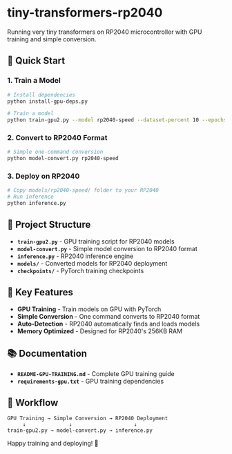 # tiny-transformers-rp2040

Running very tiny transformers on RP2040 microcontroller with GPU training and simple conversion.

## 🚀 Quick Start

### 1. Train a Model
```bash
# Install dependencies
python install-gpu-deps.py

# Train a model
python train-gpu2.py --model rp2040-speed --dataset-percent 10 --epochs 100
```

### 2. Convert to RP2040 Format
```bash
# Simple one-command conversion
python model-convert.py rp2040-speed
```

### 3. Deploy on RP2040
```bash
# Copy models/rp2040-speed/ folder to your RP2040
# Run inference
python inference.py
```

## 📁 Project Structure

- **`train-gpu2.py`** - GPU training script for RP2040 models
- **`model-convert.py`** - Simple model conversion to RP2040 format
- **`inference.py`** - RP2040 inference engine
- **`models/`** - Converted models for RP2040 deployment
- **`checkpoints/`** - PyTorch training checkpoints

## 🎯 Key Features

- **GPU Training** - Train models on GPU with PyTorch
- **Simple Conversion** - One command converts to RP2040 format
- **Auto-Detection** - RP2040 automatically finds and loads models
- **Memory Optimized** - Designed for RP2040's 256KB RAM

## 📚 Documentation

- **`README-GPU-TRAINING.md`** - Complete GPU training guide
- **`requirements-gpu.txt`** - GPU training dependencies

## 🔄 Workflow

```
GPU Training → Simple Conversion → RP2040 Deployment
     ↓              ↓                    ↓
train-gpu2.py → model-convert.py → inference.py
```

Happy training and deploying! 🚀
